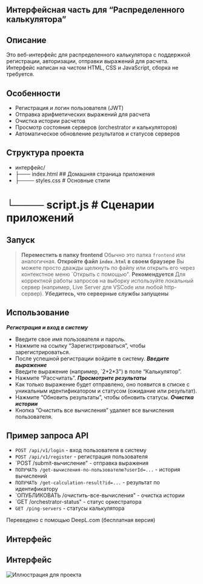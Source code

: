 ## Интерфейсная часть для “Распределенного калькулятора”
## Описание
Это веб-интерфейс для распределенного калькулятора с поддержкой регистрации, авторизации, отправки выражений для расчета. Интерфейс написан на чистом HTML, CSS и JavaScript, сборка не требуется.
## Особенности
* Регистрация и логин пользователя (JWT)
* Отправка арифметических выражений для расчета
* Очистка истории расчетов
* Просмотр состояния серверов (orchestrator и калькуляторов)
* Автоматическое обновление результатов и статусов серверов
## Структура проекта
* интерфейс/
* ├─── index.html ## Домашняя страница приложения
* ├──── styles.css # Основные стили
# └──── script.js # Сценарии приложений
## Запуск
> **Переместить в папку frontend**
> Обычно это папка `frontend` или аналогичная.
> **Откройте файл `index.html` в своем браузере**
> Вы можете просто дважды щелкнуть по файлу или открыть его через контекстное меню `Открыть с помощью".
> **Рекомендуется**
> Для корректной работы запросов на выборку используйте локальный сервер (например, Live Server для VSCode или любой http-сервер).
> **Убедитесь, что серверные службы запущены**
## Использование
***Регистрация и вход в систему***
- Введите свое имя пользователя и пароль.
- Нажмите на ссылку “Зарегистрироваться”, чтобы зарегистрироваться.
- После успешной регистрации войдите в систему.
***Введите выражение***
- Введите выражение (например, `2+2*3") в поле “Калькулятор”.
- Нажмите “Рассчитать”.
***Просмотрите результаты***
- Как только выражение будет отправлено, оно появится в списке с уникальным идентификатором и статусом (ожидание или результат).
- Нажмите “Обновить результаты”, чтобы обновить статусы.
***Очистка истории***
- Кнопка “Очистить все вычисления” удаляет все вычисления пользователя.
## Пример запроса API
* `POST /api/v1/login` - вход пользователя в систему
* `POST /api/v1/register` - регистрация пользователя
* `POST /submit-вычисление" - отправка выражения
* `ПОЛУЧАТЬ /get-вычисления-по-пользователю?userId=...` - история вычислений
* `ПОЛУЧАТЬ /get-calculation-result?id=...` - результат по идентификатору
* `ОПУБЛИКОВАТЬ /очистить-все-вычисления" - очистка истории
* `GET /orchestrator-status" - статус оркестратора
* `GET /ping-servers` - статусы калькулятора

Переведено с помощью DeepL.com (бесплатная версия)
## Интерфейс
## Интерфейс
![Иллюстрация для проекта](https://github.com/ruslan709/distributed-calculator/tree/main/frontend/interface)
